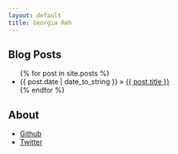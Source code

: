 ```yaml
---
layout: default
title: Georgia Reh
---
```


## Blog Posts
<ul class="posts">
{% for post in site.posts %}
<li><span>{{ post.date | date_to_string }}</span> &raquo; <a href="{{ post.url }}">{{ post.title }}</a></li>
{% endfor %}
</ul>

## About

<ul class="posts">
<li><a href="http://github.com/greh">Github</a></li>
<li><a href="http://twitter.com/georgiareh">Twitter</a></li>
</ul>

